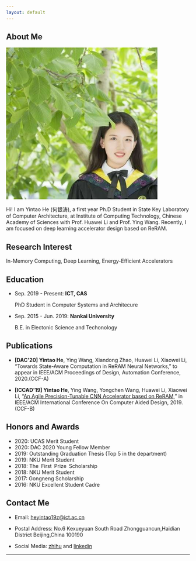 ```yaml
---
layout: default
---
```


## About Me

<img class="profile-picture" src="yintao.jpg">

Hi! I am Yintao He (何银涛), a first year Ph.D Student in State Key Laboratory of Computer Architecture, at Institute of Computing Technology, Chinese Academy of Sciences with Prof. Huawei Li and Prof. Ying Wang. Recently, I am focused on deep learning accelerator design based on ReRAM.


## Research Interest

In-Memory Computing, Deep Learning, Energy-Efficient Accelerators

## Education
* Sep. 2019 - Present: **ICT, CAS**

   PhD Student in Computer Systems and Architecure


* Sep. 2015 - Jun. 2019: **Nankai University**

   B.E. in Electonic Science and Techonology

## Publications

- **[DAC'20] Yintao He**, Ying Wang, Xiandong Zhao, Huawei Li, Xiaowei Li, “Towards State-Aware Computation in ReRAM Neural Networks,” to appear in IEEE/ACM Proceedings of Design, Automation Conference, 2020.(CCF-A)

- **[ICCAD'19] Yintao He**, Ying Wang, Yongchen Wang, Huawei Li, Xiaowei Li, “[An Agile Precision-Tunable CNN Accelerator based on ReRAM](https://ieeexplore.ieee.org/document/8942163),” in IEEE/ACM International Conference On Computer Aided Design, 2019.(CCF-B)

## Honors and Awards

* 2020: UCAS Merit Student
* 2020: DAC 2020 Young Fellow Member
* 2019: Outstanding Graduation Thesis (Top 5 in the department)
* 2019: NKU Merit Student
* 2018: The First Prize Scholarship 
* 2018: NKU Merit Student
* 2017: Gongneng Scholarship
* 2016: NKU Excellent Student Cadre

## Contact Me

* Email: [heyintao19z@ict.ac.cn](mailto:heyintao19z@ict.ac.cn)

* Postal Address: No.6 Kexueyuan South Road Zhongguancun,Haidian District Beijing,China 100190

* Social Media: [zhihu](https://www.zhihu.com/people/he-jie-7-55) and [linkedin](https://www.linkedin.com/in/yintao-he-6b3637159/?originalSubdomain)

---


